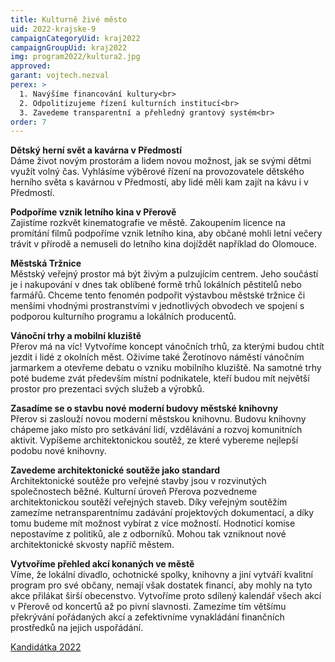 ```yaml
---
title: Kulturně živé město
uid: 2022-krajske-9
campaignCategoryUid: kraj2022
campaignGroupUid: kraj2022
img: program2022/kultura2.jpg
approved:
garant: vojtech.nezval
perex: >
  1. Navýšíme financování kultury<br>
  2. Odpolitizujeme řízení kulturních institucí<br>
  3. Zavedeme transparentní a přehledný grantový systém<br>
order: 7
---
```


**Dětský herní svět a kavárna v Předmostí** <br>
Dáme život novým prostorám a lidem novou možnost, jak se svými dětmi využít volný čas. Vyhlásíme výběrové řízení na provozovatele dětského herního světa s kavárnou v Předmostí, aby lidé měli kam zajít na kávu i v Předmostí.

**Podpoříme vznik letního kina v Přerově** <br>
Zajistíme rozkvět kinematografie ve městě. Zakoupením licence na promítání filmů podpoříme vznik letního kina, aby občané mohli letní večery trávit v přírodě a nemuseli do letního kina dojíždět například do Olomouce.
 
**Městská Tržnice** <br>
Městský veřejný prostor má být živým a pulzujícím centrem. Jeho součástí je i nakupování v dnes tak oblíbené formě trhů lokálních pěstitelů nebo farmářů. Chceme tento fenomén podpořit výstavbou městské tržnice či menšími vhodnými prostranstvími v jednotlivých obvodech ve spojení s podporou kulturního programu a lokálních producentů. 
 
**Vánoční trhy a mobilní kluziště** <br>
Přerov má na víc! Vytvoříme koncept vánočních trhů, za kterými budou chtít jezdit i lidé z okolních měst. Oživíme také Žerotínovo náměstí vánočním jarmarkem a otevřeme debatu o vzniku mobilního kluziště. Na samotné trhy poté budeme zvát především místní podnikatele, kteří budou mít největší prostor pro prezentaci svých služeb a výrobků.
 
**Zasadíme se o stavbu nové moderní budovy městské knihovny** <br>
Přerov si zaslouží novou moderní městskou knihovnu. Budovu knihovny chápeme jako místo pro setkávání lidí, vzdělávání a rozvoj komunitních aktivit. Vypíšeme architektonickou soutěž, ze které vybereme nejlepší podobu nové knihovny.

**Zavedeme architektonické soutěže jako standard** <br>
Architektonické soutěže pro veřejné stavby jsou v rozvinutých společnostech běžné. Kulturní úroveň Přerova pozvedneme architektonickou soutěží veřejných staveb. Díky veřejným soutěžím zamezíme netransparentnímu zadávání projektových dokumentací, a díky tomu budeme mít možnost vybírat z více možností. Hodnoticí komise nepostavíme z politiků, ale z odborníků. Mohou tak vzniknout nové architektonické skvosty napříč městem. 
 
**Vytvoříme přehled akcí konaných ve městě** <br>
Víme, že lokální divadlo, ochotnické spolky, knihovny a jiní vytváří kvalitní program pro své občany, nemají však dostatek financí, aby mohly na tyto akce přilákat širší obecenstvo. Vytvoříme proto sdílený kalendář všech akcí v Přerově od koncertů až po pivní slavnosti. Zamezíme tím většímu překrývání pořádaných akcí a zefektivníme vynakládání finančních prostředků na jejich uspořádání.


[Kandidátka 2022](/volby-2022/)

